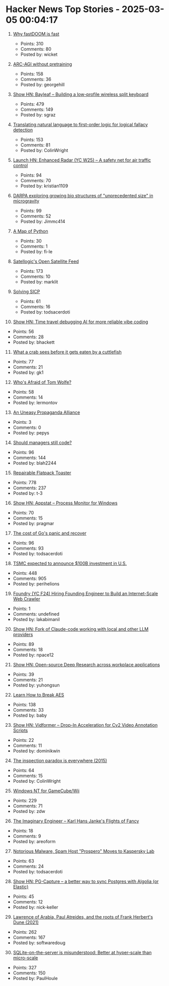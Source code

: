 # Hacker News Top Stories - 2025-03-05 00:04:17

1. [Why fastDOOM is fast](https://fabiensanglard.net/fastdoom/index.html)
   - Points: 310
   - Comments: 80
   - Posted by: wicket

2. [ARC-AGI without pretraining](https://iliao2345.github.io/blog_posts/arc_agi_without_pretraining/arc_agi_without_pretraining.html)
   - Points: 158
   - Comments: 36
   - Posted by: georgehill

3. [Show HN: Bayleaf – Building a low-profile wireless split keyboard](https://www.graz.io/articles/bayleaf-wireless-keyboard)
   - Points: 479
   - Comments: 149
   - Posted by: sgraz

4. [Translating natural language to first-order logic for logical fallacy detection](https://arxiv.org/abs/2405.02318)
   - Points: 153
   - Comments: 81
   - Posted by: ColinWright

5. [Launch HN: Enhanced Radar (YC W25) – A safety net for air traffic control](undefined)
   - Points: 94
   - Comments: 70
   - Posted by: kristian1109

6. [DARPA exploring growing bio structures of "unprecedented size" in microgravity](https://sam.gov/opp/426e5868fcf74dd4ada3768b00b09234/view)
   - Points: 99
   - Comments: 52
   - Posted by: Jimmc414

7. [A Map of Python](https://fi-le.net/pypi/)
   - Points: 30
   - Comments: 1
   - Posted by: fi-le

8. [Satellogic's Open Satellite Feed](https://tech.marksblogg.com/satellogic-open-data-feed.html)
   - Points: 173
   - Comments: 10
   - Posted by: marklit

9. [Solving SICP](https://lockywolf.wordpress.com/2021/02/08/solving-sicp/)
   - Points: 61
   - Comments: 16
   - Posted by: todsacerdoti

10. [Show HN: Time travel debugging AI for more reliable vibe coding](https://nut.new)
   - Points: 56
   - Comments: 28
   - Posted by: bhackett

11. [What a crab sees before it gets eaten by a cuttlefish](https://www.nytimes.com/2025/03/03/science/cuttlefish-camouflage-huting-crabs.html)
   - Points: 77
   - Comments: 21
   - Posted by: gk1

12. [Who's Afraid of Tom Wolfe?](https://commonreader.wustl.edu/c/whos-afraid-of-tom-wolfe/)
   - Points: 58
   - Comments: 14
   - Posted by: lermontov

13. [An Uneasy Propaganda Alliance](https://www.historytoday.com/archive/history-matters/uneasy-propaganda-alliance)
   - Points: 3
   - Comments: 0
   - Posted by: pepys

14. [Should managers still code?](https://theengineeringmanager.substack.com/p/should-managers-still-code)
   - Points: 96
   - Comments: 144
   - Posted by: blah2244

15. [Repairable Flatpack Toaster](https://www.kaseyhou.com/#/repairable-flatpack-toaster/)
   - Points: 778
   - Comments: 237
   - Posted by: t-3

16. [Show HN: Appstat – Process Monitor for Windows](https://pragmar.com/appstat/)
   - Points: 70
   - Comments: 15
   - Posted by: pragmar

17. [The cost of Go's panic and recover](https://jub0bs.com/posts/2025-02-28-cost-of-panic-recover/)
   - Points: 96
   - Comments: 93
   - Posted by: todsacerdoti

18. [TSMC expected to announce $100B investment in U.S.](https://www.wsj.com/tech/trump-chip-maker-tsmc-expected-to-announce-100-billion-investment-in-u-s-02a44399)
   - Points: 448
   - Comments: 905
   - Posted by: perihelions

19. [Foundry (YC F24) Hiring Founding Engineer to Build an Internet-Scale Web Crawler](https://www.ycombinator.com/companies/foundry/jobs/xtwLIsF-founding-engineer-large-scale-web-scraping-crawling)
   - Points: 1
   - Comments: undefined
   - Posted by: lakabimanil

20. [Show HN: Fork of Claude-code working with local and other LLM providers](https://github.com/dnakov/anon-kode)
   - Points: 89
   - Comments: 18
   - Posted by: npace12

21. [Show HN: Open-source Deep Research across workplace applications](https://github.com/onyx-dot-app/onyx)
   - Points: 39
   - Comments: 21
   - Posted by: yuhongsun

22. [Learn How to Break AES](https://davidwong.fr/blockbreakers/)
   - Points: 138
   - Comments: 33
   - Posted by: baby

23. [Show HN: Vidformer – Drop-In Acceleration for Cv2 Video Annotation Scripts](https://github.com/ixlab/vidformer)
   - Points: 22
   - Comments: 11
   - Posted by: dominikwin

24. [The inspection paradox is everywhere (2015)](http://allendowney.blogspot.com/2015/08/the-inspection-paradox-is-everywhere.html)
   - Points: 64
   - Comments: 15
   - Posted by: ColinWright

25. [Windows NT for GameCube/Wii](https://github.com/Wack0/entii-for-workcubes)
   - Points: 229
   - Comments: 71
   - Posted by: zdw

26. [The Imaginary Engineer – Karl Hans Janke's Flights of Fancy](https://www.cabinetmagazine.org/issues/29/lee.php)
   - Points: 18
   - Comments: 9
   - Posted by: areoform

27. [Notorious Malware, Spam Host "Prospero" Moves to Kaspersky Lab](https://krebsonsecurity.com/2025/02/notorious-malware-spam-host-prospero-moves-to-kaspersky-lab/)
   - Points: 63
   - Comments: 24
   - Posted by: todsacerdoti

28. [Show HN: PG-Capture – a better way to sync Postgres with Algolia (or Elastic)](https://pg-capture.onrender.com/)
   - Points: 45
   - Comments: 12
   - Posted by: nick-keller

29. [Lawrence of Arabia, Paul Atreides, and the roots of Frank Herbert's Dune (2021)](https://reactormag.com/lawrence-of-arabia-paul-atreides-and-the-roots-of-frank-herberts-dune/)
   - Points: 262
   - Comments: 167
   - Posted by: softwaredoug

30. [SQLite-on-the-server is misunderstood: Better at hyper-scale than micro-scale](https://rivet.gg/blog/2025-02-16-sqlite-on-the-server-is-misunderstood)
   - Points: 327
   - Comments: 150
   - Posted by: PaulHoule

